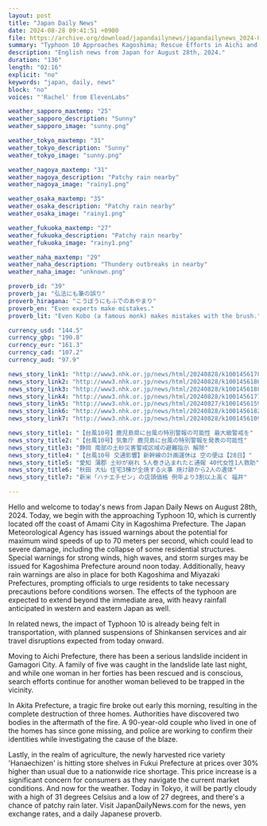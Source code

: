 ```yaml
---
layout: post
title: "Japan Daily News"
date: 2024-08-28 09:41:51 +0900
file: https://archive.org/download/japandailynews/japandailynews_2024-08-28.mp3
summary: "Typhoon 10 Approaches Kagoshima; Rescue Efforts in Aichi and Fire Incident in Akita, & more…"
description: "English news from Japan for August 28th, 2024."
duration: "136"
length: "02:16"
explicit: "no"
keywords: "japan, daily, news"
block: "no"
voices: "'Rachel' from ElevenLabs"

weather_sapporo_maxtemp: "25"
weather_sapporo_description: "Sunny"
weather_sapporo_image: "sunny.png"

weather_tokyo_maxtemp: "31"
weather_tokyo_description: "Sunny"
weather_tokyo_image: "sunny.png"

weather_nagoya_maxtemp: "31"
weather_nagoya_description: "Patchy rain nearby"
weather_nagoya_image: "rainy1.png"

weather_osaka_maxtemp: "35"
weather_osaka_description: "Patchy rain nearby"
weather_osaka_image: "rainy1.png"

weather_fukuoka_maxtemp: "27"
weather_fukuoka_description: "Patchy rain nearby"
weather_fukuoka_image: "rainy1.png"

weather_naha_maxtemp: "29"
weather_naha_description: "Thundery outbreaks in nearby"
weather_naha_image: "unknown.png"

proverb_id: "39"
proverb_ja: "弘法にも筆の誤り"
proverb_hiragana: "こうぼうにもふでのあやまり"
proverb_en: "Even experts make mistakes."
proverb_lit: "Even Kobo (a famous monk) makes mistakes with the brush."

currency_usd: "144.5"
currency_gbp: "190.8"
currency_eur: "161.3"
currency_cad: "107.2"
currency_aud: "97.9"

news_story_link1: "http://www3.nhk.or.jp/news/html/20240828/k10014561781000.html"
news_story_link2: "http://www3.nhk.or.jp/news/html/20240828/k10014561861000.html"
news_story_link3: "http://www3.nhk.or.jp/news/html/20240828/k10014561881000.html"
news_story_link4: "http://www3.nhk.or.jp/news/html/20240828/k10014561771000.html"
news_story_link5: "http://www3.nhk.or.jp/news/html/20240827/k10014561591000.html"
news_story_link6: "http://www3.nhk.or.jp/news/html/20240828/k10014561821000.html"
news_story_link7: "http://www3.nhk.or.jp/news/html/20240828/k10014561091000.html"

news_story_title1: "【台風10号】鹿児島県に台風の特別警報の可能性 最大級警戒を"
news_story_title2: "【台風10号】気象庁 鹿児島に台風の特別警報を発表の可能性"
news_story_title3: "静岡 南部の土砂災害警戒区域の避難指示 解除"
news_story_title4: "【台風10号 交通影響】新幹線の計画運休は 空の便は【28日】"
news_story_title5: "愛知 蒲郡 土砂が崩れ 5人巻き込まれたと通報 40代女性1人救助"
news_story_title6: "秋田 大仙 住宅3棟が全焼する火事 焼け跡から2人の遺体"
news_story_title7: "新米「ハナエチゼン」の店頭価格 例年より3割以上高く 福井"

---
```


Hello and welcome to today's news from Japan Daily News on August 28th, 2024. Today, we begin with the approaching Typhoon 10, which is currently located off the coast of Amami City in Kagoshima Prefecture. The Japan Meteorological Agency has issued warnings about the potential for maximum wind speeds of up to 70 meters per second, which could lead to severe damage, including the collapse of some residential structures. Special warnings for strong winds, high waves, and storm surges may be issued for Kagoshima Prefecture around noon today. Additionally, heavy rain warnings are also in place for both Kagoshima and Miyazaki Prefectures, prompting officials to urge residents to take necessary precautions before conditions worsen. The effects of the typhoon are expected to extend beyond the immediate area, with heavy rainfall anticipated in western and eastern Japan as well.

In related news, the impact of Typhoon 10 is already being felt in transportation, with planned suspensions of Shinkansen services and air travel disruptions expected from today onward.

Moving to Aichi Prefecture, there has been a serious landslide incident in Gamagori City. A family of five was caught in the landslide late last night, and while one woman in her forties has been rescued and is conscious, search efforts continue for another woman believed to be trapped in the vicinity.

In Akita Prefecture, a tragic fire broke out early this morning, resulting in the complete destruction of three homes. Authorities have discovered two bodies in the aftermath of the fire. A 90-year-old couple who lived in one of the homes has since gone missing, and police are working to confirm their identities while investigating the cause of the blaze.

Lastly, in the realm of agriculture, the newly harvested rice variety 'Hanaechizen' is hitting store shelves in Fukui Prefecture at prices over 30% higher than usual due to a nationwide rice shortage. This price increase is a significant concern for consumers as they navigate the current market conditions. And now for the weather. Today in Tokyo, it will be partly cloudy with a high of 31 degrees Celsius and a low of 27 degrees, and there's a chance of patchy rain later.  Visit JapanDailyNews.com for the news, yen exchange rates, and a daily Japanese proverb.
